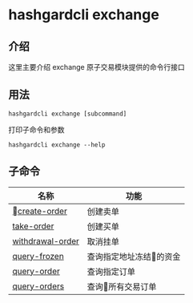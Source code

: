 # hashgardcli exchange

## 介绍

这里主要介绍 exchange 原子交易模块提供的命令行接口

## 用法

```shell
hashgardcli exchange [subcommand]
```

打印子命令和参数

```shell
hashgardcli exchange --help
```

## 子命令

| 名称                            | 功能    |
| --------------------------------| ------------------------|
| [create-order](create-order.md)  | 创建卖单 |
| [take-order](take-order.md)  | 创建买单 |
| [withdrawal-order](withdrawal-order.md)  | 取消挂单 |
| [query-frozen](query-frozen.md)  | 查询指定地址冻结的资金|
| [query-order](query-order.md)  | 查询指定订单 |
| [query-orders](query-orders.md)  | 查询所有交易订单 |
